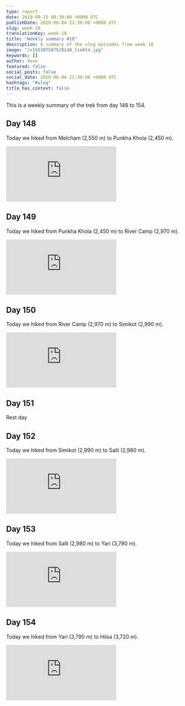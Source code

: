 ```yaml
---
type: report
date: 2019-09-15 00:30:00 +0000 UTC
publishDate: 2020-06-04 21:30:00 +0000 UTC
slug: week-18
translationKey: week-18
title: "Weekly summary #18"
description: A summary of the vlog episodes from week 18
image: "/v1553075075/D148_lie6tn.jpg"
keywords: []
author: dave
featured: false
social_posts: false
social_date: 2020-06-04 21:30:00 +0000 UTC
hashtags: "#vlog"
title_has_context: false
---
```


This is a weekly summary of the trek from day 148 to 154.


## Day 148


Today we hiked from Melcham (2,550 m) to Punkha Khola (2,450 m).

<iframe src="https://www.youtube.com/embed/CtCG3lDLRGQ" frameborder="0" allow="accelerometer; autoplay; encrypted-media; gyroscope; picture-in-picture" allowfullscreen></iframe>


## Day 149


Today we hiked from Punkha Khola (2,450 m) to River Camp (2,970 m).

<iframe src="https://www.youtube.com/embed/-CbR6OtN4Io" frameborder="0" allow="accelerometer; autoplay; encrypted-media; gyroscope; picture-in-picture" allowfullscreen></iframe>


## Day 150


Today we hiked from River Camp (2,970 m) to Simikot (2,990 m).

<iframe src="https://www.youtube.com/embed/qfEvWnCPG5s" frameborder="0" allow="accelerometer; autoplay; encrypted-media; gyroscope; picture-in-picture" allowfullscreen></iframe>


## Day 151



Rest day



## Day 152


Today we hiked from Simikot (2,990 m) to Salli (2,980 m).

<iframe src="https://www.youtube.com/embed/rqLcXZS6Jnk" frameborder="0" allow="accelerometer; autoplay; encrypted-media; gyroscope; picture-in-picture" allowfullscreen></iframe>


## Day 153


Today we hiked from Salli (2,980 m) to Yari (3,790 m).

<iframe src="https://www.youtube.com/embed/gLVD1fM_c94" frameborder="0" allow="accelerometer; autoplay; encrypted-media; gyroscope; picture-in-picture" allowfullscreen></iframe>


## Day 154


Today we hiked from Yari (3,790 m) to Hilsa (3,720 m).

<iframe src="https://www.youtube.com/embed/JVyyUHrKKTA" frameborder="0" allow="accelerometer; autoplay; encrypted-media; gyroscope; picture-in-picture" allowfullscreen></iframe>


